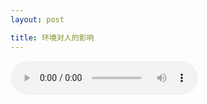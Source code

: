 ```yaml
---
layout: post

title: 环境对人的影响
---
```


<audio controls="controls">
  <source type="audio/mp3" src="2017-12-26_14_25_环境与心境.mp3"></source>
</audio>
